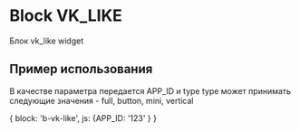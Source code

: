# Block VK_LIKE

Блок vk_like widget

## Пример использования

В качестве параметра передается APP_ID и type
type может принимать следующие значения - full, button, mini, vertical

{
    block: 'b-vk-like',
    js: {APP_ID: '123' }
}

